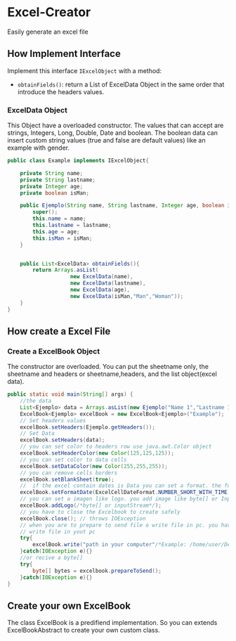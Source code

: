 # Excel-Creator

Easily generate an excel file

## How Implement Interface

Implement this interface ``` IExcelObject ``` with a method:

- ``` obtainFields() ```: return a List of ExcelData Object in the same order that introduce the headers values.  

### ExcelData Object

This Object have a overloaded constructor. The values that can accept are strings, Integers, Long, Double, Date and boolean. The boolean data can insert custom string values (true and false are default values) like an example with gender.

```java
public class Example implements IExcelObject{

    private String name;
    private String lastname;
    private Integer age;
    private boolean isMan;

    public Ejemplo(String name, String lastname, Integer age, boolean isMan){
        super();
        this.name = name;
        this.lastname = lastname;
        this.age = age;
        this.isMan = isMan;
    }


    public List<ExcelData> obtainFields(){
        return Arrays.asList(
                    new ExcelData(name),
                    new ExcelData(lastname),
                    new ExcelData(age),
                    new ExcelData(isMan,"Man","Woman"));
    }
}
```

## How create a Excel File

### Create a ExcelBook Object

The constructor are overloaded. You can put the sheetname only, the sheetname and headers or sheetname,headers, and the list object(excel data).

```java
public static void main(String[] args) {
    //the data
    List<Ejemplo> data = Arrays.asList(new Ejemplo("Name 1","Lastname 1", 10, true),new Ejemplo("Name 2","Lastname 2", 20, false));
    ExcelBook<Ejemplo> excelBook = new ExcelBook<Ejemplo>("Example");
    // Set headers values
    excelBook.setHeaders(Ejemplo.getHeaders());
    // Set Data
    excelBook.setHeaders(data);
    // you can set color to headers row use java.awt.Color object
    excelBook.setHeaderColor(new Color(125,125,125));
    // you can set color to data cells
    excelBook.setDataColor(new Color(255,255,255));
    // you can remove cells borders
    excelBook.setBlankSheet(true);
    //  if the excel contain dates is Data you can set a format. the formats are specified in ExcelCellDateFormat enum
    excelBook.setFormatDate(ExcelCellDateFormat.NUMBER_SHORT_WITH_TIME);
    // you can set a imagen like logo. you add image like byte[] or Input Stream
    excelBook.addLogo(/*byte[] or inputStream*/);
    // you have to close the Excelbook to create safely
    excelBook.close(); // throws IOException
    // when you are to prepare to send file o write file in pc. you have two options
    // write file in yout pc
    try{
        excelBook.write("path in your computer"/*Example: /home/user/Desktop/ejemplo(name file without extension)*/);
    }catch(IOException e){}
    //or recive a byte[]
    try{
        byte[] bytes = excelbook.prepareToSend();
    }catch(IOException e){}
}
```

## Create your own ExcelBook

The class ExcelBook is a predifiend implementation. So you can extends ExcelBookAbstract to create your own custom class.
